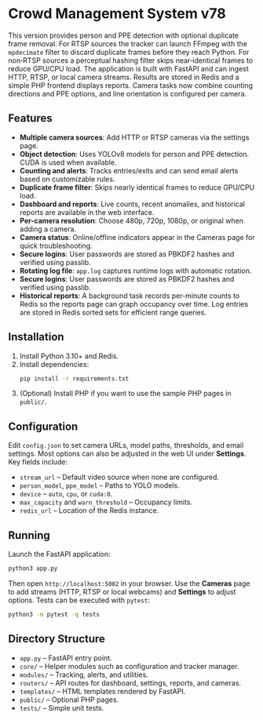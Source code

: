 # Crowd Management System v78

This version provides person and PPE detection with optional duplicate frame removal.  For RTSP sources the tracker can launch FFmpeg with the `mpdecimate` filter to discard duplicate frames before they reach Python.  For non‑RTSP sources a perceptual hashing filter skips near‑identical frames to reduce GPU/CPU load. The application is built with FastAPI and can ingest HTTP, RTSP, or local camera streams. Results are stored in Redis and a simple PHP frontend displays reports. Camera tasks now combine counting directions and PPE options, and line orientation is configured per camera.

## Features
- **Multiple camera sources**: Add HTTP or RTSP cameras via the settings page.
- **Object detection**: Uses YOLOv8 models for person and PPE detection. CUDA is used when available.
- **Counting and alerts**: Tracks entries/exits and can send email alerts based on customizable rules.
- **Duplicate frame filter**: Skips nearly identical frames to reduce GPU/CPU load.
- **Dashboard and reports**: Live counts, recent anomalies, and historical reports are available in the web interface.
- **Per-camera resolution**: Choose 480p, 720p, 1080p, or original when adding a camera.
- **Camera status**: Online/offline indicators appear in the Cameras page for quick troubleshooting.
- **Secure logins**: User passwords are stored as PBKDF2 hashes and verified using passlib.
- **Rotating log file**: `app.log` captures runtime logs with automatic rotation.
- **Secure logins**: User passwords are stored as PBKDF2 hashes and verified using passlib.
- **Historical reports**: A background task records per-minute counts to Redis so
  the reports page can graph occupancy over time. Log entries are stored in Redis
  sorted sets for efficient range queries.

## Installation
1. Install Python 3.10+ and Redis.
2. Install dependencies:
   ```bash
   pip install -r requirements.txt
   ```
3. (Optional) Install PHP if you want to use the sample PHP pages in `public/`.

## Configuration
Edit `config.json` to set camera URLs, model paths, thresholds, and email settings. Most options can also be adjusted in the web UI under **Settings**. Key fields include:

- `stream_url` – Default video source when none are configured.
- `person_model`, `ppe_model` – Paths to YOLO models.
- `device` – `auto`, `cpu`, or `cuda:0`.
- `max_capacity` and `warn_threshold` – Occupancy limits.
- `redis_url` – Location of the Redis instance.

## Running
Launch the FastAPI application:
```bash
python3 app.py
```
Then open `http://localhost:5002` in your browser. Use the **Cameras** page to add streams (HTTP, RTSP or local webcams) and **Settings** to adjust options. Tests can be executed with `pytest`:
```bash
python3 -m pytest -q tests
```

## Directory Structure
- `app.py` – FastAPI entry point.
- `core/` – Helper modules such as configuration and tracker manager.
- `modules/` – Tracking, alerts, and utilities.
- `routers/` – API routes for dashboard, settings, reports, and cameras.
- `templates/` – HTML templates rendered by FastAPI.
- `public/` – Optional PHP pages.
- `tests/` – Simple unit tests.

